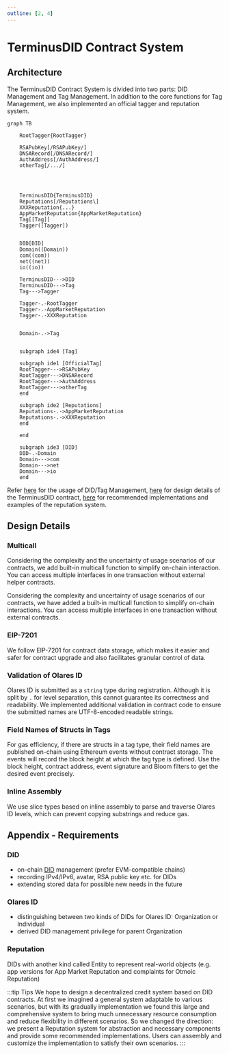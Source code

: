 ```yaml
---
outline: [2, 4]
---
```


# TerminusDID Contract System

## Architecture

The TerminusDID Contract System is divided into two parts: DID Management and Tag Management. In addition to the core functions for Tag Management, we also implemented an official tagger and reputation system.

```mermaid
graph TB

    RootTagger{RootTagger}

    RSAPubKey[/RSAPubKey/]
    DNSARecord[/DNSARecord/]
    AuthAddress[/AuthAddress/]
    otherTag[/.../]




    TerminusDID{TerminusDID}
    Reputations[/Reputations\]
    XXXReputation{...}
    AppMarketReputation{AppMarketReputation}
    Tag[[Tag]]
    Tagger([Tagger])


    DID[DID]
    Domain((Domain))
    com((com))
    net((net))
    io((io))

    TerminusDID--->DID
    TerminusDID--->Tag
    Tag--->Tagger

    Tagger-.-RootTagger
    Tagger-.-AppMarketReputation
    Tagger-.-XXXReputation


    Domain-.->Tag


    subgraph ide4 [Tag]

    subgraph ide1 [OfficialTag]
    RootTagger--->RSAPubKey
    RootTagger--->DNSARecord
    RootTagger--->AuthAddress
    RootTagger--->otherTag
    end

    subgraph ide2 [Reputations]
    Reputations-.->AppMarketReputation
    Reputations-.->XXXReputation
    end

    end

    subgraph ide3 [DID]
    DID-.-Domain
    Domain--->com
    Domain--->net
    Domain--->io
    end

```

Refer [here](./contract.md) for the usage of DID/Tag Management, [here](././did/design.md) for design details of the TerminusDID contract, [here](./contract-reputation.md) for recommended implementations and examples of the reputation system.

## Design Details

### Multicall

Considering the complexity and the uncertainty of usage scenarios of our contracts, we add built-in multicall function to simplify on-chain interaction. You can access multiple interfaces in one transaction without external helper contracts.

Considering the complexity and uncertainty of usage scenarios of our contracts, we have added a built-in multicall function to simplify on-chain interactions. You can access multiple interfaces in one transaction without external contracts.


### EIP-7201

We follow EIP-7201 for contract data storage, which makes it easier and safer for contract upgrade and also facilitates granular control of data.

### Validation of Olares ID

Olares ID is submitted as a `string` type during registration. Although it is split by `.` for level separation, this cannot guarantee its correctness and readability. We implemented additional validation in contract code to ensure the submitted names are UTF-8-encoded readable strings.

### Field Names of Structs in Tags

For gas efficiency, if there are structs in a tag type, their field names are published on-chain using Ethereum events without contract storage. The events will record the block height at which the tag type is defined. Use the block height, contract address, event signature and Bloom filters to get the desired event precisely.

### Inline Assembly

We use slice types based on inline assembly to parse and traverse Olares ID levels, which can prevent copying substrings and reduce gas.

## Appendix - Requirements

### DID

- on-chain [DID](https://www.w3.org/TR/did-core/) management (prefer EVM-compatible chains)
- recording IPv4/IPv6, avatar, RSA public key etc. for DIDs
- extending stored data for possible new needs in the future

### Olares ID

- distinguishing between two kinds of DIDs for Olares ID: Organization or Individual
- derived DID management privilege for parent Organization

### Reputation

DIDs with another kind called Entity to represent real-world objects (e.g. app versions for App Market Reputation and complaints for Otmoic Reputation)

:::tip Tips
We hope to design a decentralized credit system based on DID contracts. At first we imagined a general system adaptable to various scenarios, but with its gradually implementation we found this large and comprehensive system to bring much unnecessary resource consumption and reduce flexibility in different scenarios. So we changed the direction: we present a Reputation system for abstraction and necessary components and provide some recommended implementations. Users can assembly and customize the implementation to satisfy their own scenarios.
:::
